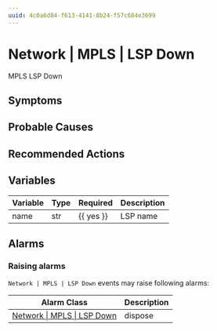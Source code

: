```yaml
---
uuid: 4c0a6d84-f613-4141-8b24-f57c684e3699
---
```

# Network | MPLS | LSP Down

MPLS LSP Down

## Symptoms

## Probable Causes

## Recommended Actions

## Variables

| Variable | Type | Required  | Description |
| -------- | ---- | --------- | ----------- |
| name     | str  | {{ yes }} | LSP name    |

## Alarms

### Raising alarms

`Network | MPLS | LSP Down` events may raise following alarms:

| Alarm Class                                                                              | Description |
| ---------------------------------------------------------------------------------------- | ----------- |
| [Network \| MPLS \| LSP Down](../../../alarm-classes-reference/network/mpls/lsp-down.md) | dispose     |
